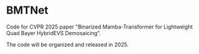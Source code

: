 # BMTNet
Code for CVPR 2025 paper "Binarized Mamba-Transformer for Lightweight Quad Bayer HybridEVS Demosaicing".

The code will be organized and released in 2025.
